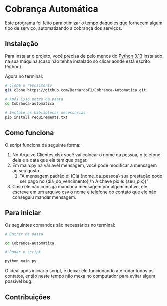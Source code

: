 # Cobrança Automática

Este programa foi feito para otimizar o tempo daqueles que fornecem algum tipo de serviço, automatizando a cobrança dos serviços.

## Instalação

Para instalar o projeto, você precisa de pelo menos do [Python 3.13](https://www.python.org/downloads/) instalado na sua máquina.(caso não tenha instalado só clicar aonde está escrito Python)

Agora no terminal:
``` bash
# Clone o repositorio
git clone https://github.com/BernardoF1/Cobranca-Automatica.git

# Após isso entre na pasta
cd Cobranca-automatica

# Instale as bibliotecas necessarias
pip install requirements.txt
```
## Como funciona

O script funciona da seguinte forma:

1. No Arquivo Clientes.xlsx você vai colocar o nome da pessoa, o telefone dela e a data que ela tem que pagar.
2. Em main.py na váriavél mensagem, você pode modificar a mensagem ao seu gosto.
     1. "A mensagem padrão é: (Olá {nome_da_pessoa} sua prestação pode ser pago no {dia_do_vencimento} \n A chave pix é: {seu_pix})"
3. Caso ele não consiga mandar a mensagem por algum motivo, ele escreve em um arquivo csv o nome e telefone do contato que ele não conseguiu mandar mensagem.

## Para iniciar

Os seguintes comandos são necessários no terminal:
``` bash
# Entrar na pasta

cd Cobranca-automatica

# Rodar o script

python main.py

```

O ideal após iniciar o script, é deixar ele funcionando até rodar todos os contatos, então neste tempo não mexa no computador para evitar algum possivel bug.


## Contribuições 
